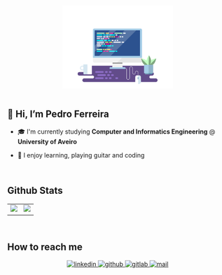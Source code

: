 <div align="center">
<img src="header.gif" align="center" style="width: 50%" />
</div>  
  

<br/>  


## 👋 Hi, I’m Pedro Ferreira   

- 🎓 I'm currently studying **Computer and Informatics Engineering** @ **University of Aveiro**  

- 🎨 I enjoy learning, playing guitar and coding  

<br/>  


## Github Stats  
<table><tr valign="middle"><td align="middle">

<img src="https://github-readme-stats.vercel.app/api?username=PedroDSFerreira&show_icons=true&count_private=true&hide_border=true"/>

</td><td>

<img src="https://github-readme-stats.vercel.app/api/top-langs/?username=PedroDSFerreira&hide_border=true&layout=compact"/>

</td></tr></table>  
<br/>  


## How to reach me
<div align="center">
<a href="https://linkedin.com/in/pedrodsferreira" target="_blank">
<img src=https://img.shields.io/badge/linkedin-%231E77B5.svg?&style=for-the-badge&logo=linkedin&logoColor=white alt=linkedin style="margin-bottom: 5px;" />
</a>
<a href="https://github.com/PedroDSFerreira" target="_blank">
<img src=https://img.shields.io/badge/github-%2324292e.svg?&style=for-the-badge&logo=github&logoColor=white alt=github style="margin-bottom: 5px;" />
</a>
<a href="https://gitlab.com/https://gitlab.ubiwhere.com/pedroferreira" target="_blank">
<img src=https://img.shields.io/badge/gitlab-330F63.svg?&style=for-the-badge&logo=gitlab&logoColor=white alt=gitlab style="margin-bottom: 5px;" />
</a>
<a href="mailto:pedrodsf@ua.pt" target="_blank">
<img src=https://img.shields.io/badge/mail-%2324292e.svg?&style=for-the-badge&logo=mail.ru&logoColor=white alt=mail style="margin-bottom: 5px;" />
</a>
</div>  
